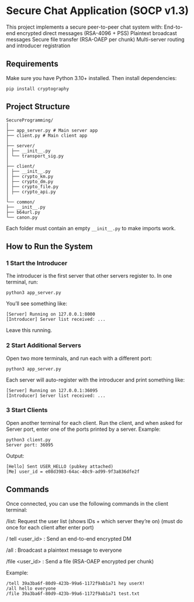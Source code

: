 # Secure Chat Application (SOCP v1.3)

This project implements a secure peer-to-peer chat system with:
End-to-end encrypted direct messages (RSA-4096 + PSS)
Plaintext broadcast messages
Secure file transfer (RSA-OAEP per chunk)
Multi-server routing and introducer registration

## Requirements

Make sure you have Python 3.10+ installed.
Then install dependencies:

```
pip install cryptography
```

## Project Structure

```
SecureProgramming/
│
├── app_server.py # Main server app
├── client.py # Main client app
│
├── server/
│ ├── __init__.py
│ └── transport_sig.py
│
├── client/
│ ├── __init__.py
│ ├── crypto_km.py
│ ├── crypto_dm.py
│ ├── crypto_file.py
│ ├── crypto_api.py
│
└── common/
├── __init__.py
├── b64url.py
└── canon.py
```

Each folder must contain an empty `__init__.py` to make imports work.

## How to Run the System

### 1 Start the Introducer

The introducer is the first server that other servers register to.
In one terminal, run:

```
python3 app_server.py
```

You’ll see something like:

```
[Server] Running on 127.0.0.1:8000
[Introducer] Server list received: ...
```

Leave this running.

### 2️ Start Additional Servers

Open two more terminals, and run each with a different port:

```
python3 app_server.py
```

Each server will auto-register with the introducer and print something like:

```
[Server] Running on 127.0.0.1:36095
[Introducer] Server list received: ...
```

### 3 Start Clients

Open another terminal for each client.
Run the client, and when asked for Server port, enter one of the ports printed by a server.
Example:

```
python3 client.py
Server port: 36095
```

Output:

```
[Hello] Sent USER_HELLO (pubkey attached)
[Me] user_id = e08d3983-64ac-40c9-ad99-9f3a836dfe2f
```

## Commands

Once connected, you can use the following commands in the client terminal:

/list: Request the user list (shows IDs + which server they’re on) (must do once for each client after enter port)

/ tell <user_id> <message>: Send an end-to-end encrypted DM

/all <message>: Broadcast a plaintext message to everyone

/file <user_id> <path>: Send a file (RSA-OAEP encrypted per chunk)

Example:

```
/tell 39a3ba6f-80d9-423b-99a6-1172f9ab1a71 hey userX!
/all hello everyone
/file 39a3ba6f-80d9-423b-99a6-1172f9ab1a71 test.txt
```
